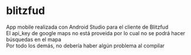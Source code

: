 # blitzfud
App mobile realizada con Android Studio para el cliente de Blitzfud<br/>
El api_key de google maps no está proveida por lo cual no se podrá hacer búsquedas en el mapa<br/>
Por todo los demás, no debería haber algún problema al compilar
